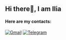 ## Hi there👋, I am Ilia 

#### Here are my contacts:
[![Gmail](https://img.shields.io/badge/Gmail-D14836?style=for-the-badge&logo=gmail&logoColor=white)](mailto:ilia.anikeev@gmail.com) [![Telegram](https://img.shields.io/badge/Telegram-2CA5E0?style=for-the-badge&logo=telegram&logoColor=white)](https://t.me/CurledCypress)
